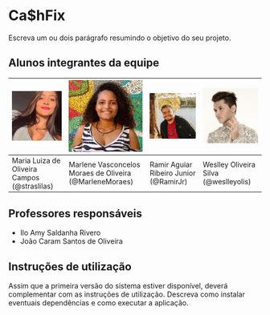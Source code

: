# Ca$hFix

Escreva um ou dois  parágrafo resumindo o objetivo do seu projeto.

## Alunos integrantes da equipe

| <img src=".\img\Maria Luiza.png" width="200px" /> | <img src=".\img\Marlene.jpg" alt="Marlene" width="200px"/>   | <img src=".\img\Ramir.jpg" alt="Ramir" width="200px" /> | <img src=".\img\Weslley.jpg" alt="Weslley" width="200px" /> |
| ------------------------------------------------- | ------------------------------------------------------------ | ------------------------------------------------------- | ----------------------------------------------------------- |
| Maria Luiza de Oliveira Campos <br/>(@straslilas) | Marlene Vasconcelos Moraes de Oliveira<br/> (@MarleneMoraes) | Ramir Aguiar Ribeiro Junior <br/>(@RamirJr)             | Weslley Oliveira Silva <br/>(@weslleyolis)                  |

## Professores responsáveis

* Ilo Amy Saldanha Rivero
* João Caram Santos de Oliveira

## Instruções de utilização

Assim que a primeira versão do sistema estiver disponível, deverá complementar com as instruções de utilização. Descreva como instalar eventuais dependências e como executar a aplicação.